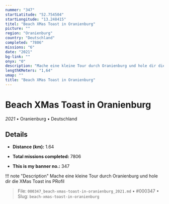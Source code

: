 ```yaml
---
nummer: "347"
startLatitude: "52.754504"
startLongitude: "13.248415"
titel: "Beach XMas Toast in Oranienburg"
picture: ""
region: "Oranienburg"
country: "Deutschland"
completed: "7806"
missions: "6"
date: "2021"
bg-link: ""
onyx: "0"
description: "Mache eine kleine Tour durch Oranienburg und hole dir die XMas Toast ins PRofil"
lengthKMeters: "1,64"
umap: ""
title: "Beach XMas Toast in Oranienburg"
---
```

# Beach XMas Toast in Oranienburg

*2021* • Oranienburg • Deutschland



## Details
- **Distance (km):** 1.64

- **Total missions completed:** 7806
- **This is my banner no.:** 347


!!! note "Description"
    Mache eine kleine Tour durch Oranienburg und hole dir die XMas Toast ins PRofil




> File: `000347_beach-xmas-toast-in-oranienburg_2021.md` • #000347 • Slug: `beach-xmas-toast-in-oranienburg`

